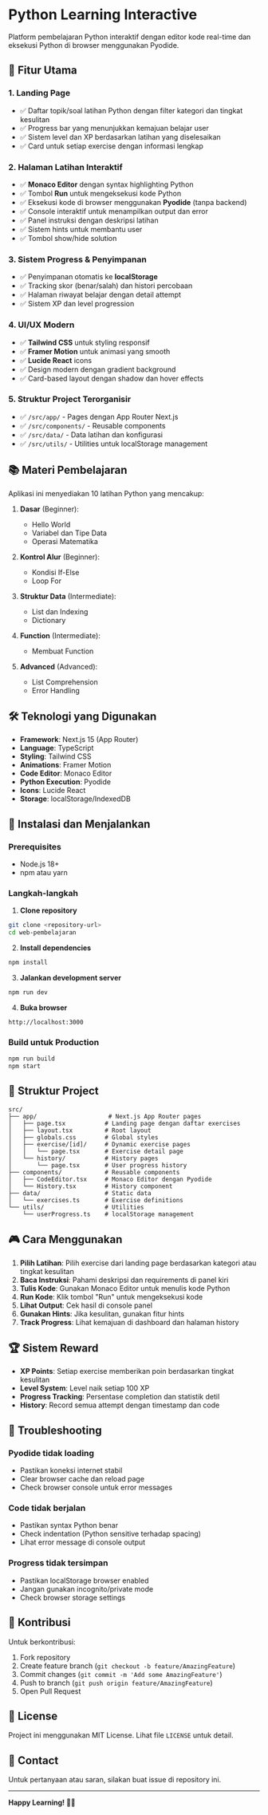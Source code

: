 # Python Learning Interactive

Platform pembelajaran Python interaktif dengan editor kode real-time dan eksekusi Python di browser menggunakan Pyodide.

## 🚀 Fitur Utama

### 1. **Landing Page**

- ✅ Daftar topik/soal latihan Python dengan filter kategori dan tingkat kesulitan
- ✅ Progress bar yang menunjukkan kemajuan belajar user
- ✅ Sistem level dan XP berdasarkan latihan yang diselesaikan
- ✅ Card untuk setiap exercise dengan informasi lengkap

### 2. **Halaman Latihan Interaktif**

- ✅ **Monaco Editor** dengan syntax highlighting Python
- ✅ Tombol **Run** untuk mengeksekusi kode Python
- ✅ Eksekusi kode di browser menggunakan **Pyodide** (tanpa backend)
- ✅ Console interaktif untuk menampilkan output dan error
- ✅ Panel instruksi dengan deskripsi latihan
- ✅ Sistem hints untuk membantu user
- ✅ Tombol show/hide solution

### 3. **Sistem Progress & Penyimpanan**

- ✅ Penyimpanan otomatis ke **localStorage**
- ✅ Tracking skor (benar/salah) dan histori percobaan
- ✅ Halaman riwayat belajar dengan detail attempt
- ✅ Sistem XP dan level progression

### 4. **UI/UX Modern**

- ✅ **Tailwind CSS** untuk styling responsif
- ✅ **Framer Motion** untuk animasi yang smooth
- ✅ **Lucide React** icons
- ✅ Design modern dengan gradient background
- ✅ Card-based layout dengan shadow dan hover effects

### 5. **Struktur Project Terorganisir**

- ✅ `/src/app/` - Pages dengan App Router Next.js
- ✅ `/src/components/` - Reusable components
- ✅ `/src/data/` - Data latihan dan konfigurasi
- ✅ `/src/utils/` - Utilities untuk localStorage management

## 📚 Materi Pembelajaran

Aplikasi ini menyediakan 10 latihan Python yang mencakup:

1. **Dasar** (Beginner):

   - Hello World
   - Variabel dan Tipe Data
   - Operasi Matematika

2. **Kontrol Alur** (Beginner):

   - Kondisi If-Else
   - Loop For

3. **Struktur Data** (Intermediate):

   - List dan Indexing
   - Dictionary

4. **Function** (Intermediate):

   - Membuat Function

5. **Advanced** (Advanced):
   - List Comprehension
   - Error Handling

## 🛠️ Teknologi yang Digunakan

- **Framework**: Next.js 15 (App Router)
- **Language**: TypeScript
- **Styling**: Tailwind CSS
- **Animations**: Framer Motion
- **Code Editor**: Monaco Editor
- **Python Execution**: Pyodide
- **Icons**: Lucide React
- **Storage**: localStorage/IndexedDB

## 🔧 Instalasi dan Menjalankan

### Prerequisites

- Node.js 18+
- npm atau yarn

### Langkah-langkah

1. **Clone repository**

```bash
git clone <repository-url>
cd web-pembelajaran
```

2. **Install dependencies**

```bash
npm install
```

3. **Jalankan development server**

```bash
npm run dev
```

4. **Buka browser**

```
http://localhost:3000
```

### Build untuk Production

```bash
npm run build
npm start
```

## 📁 Struktur Project

```
src/
├── app/                    # Next.js App Router pages
│   ├── page.tsx           # Landing page dengan daftar exercises
│   ├── layout.tsx         # Root layout
│   ├── globals.css        # Global styles
│   ├── exercise/[id]/     # Dynamic exercise pages
│   │   └── page.tsx       # Exercise detail page
│   └── history/           # History pages
│       └── page.tsx       # User progress history
├── components/            # Reusable components
│   ├── CodeEditor.tsx     # Monaco Editor dengan Pyodide
│   └── History.tsx        # History component
├── data/                  # Static data
│   └── exercises.ts       # Exercise definitions
└── utils/                 # Utilities
    └── userProgress.ts    # localStorage management
```

## 🎮 Cara Menggunakan

1. **Pilih Latihan**: Pilih exercise dari landing page berdasarkan kategori atau tingkat kesulitan
2. **Baca Instruksi**: Pahami deskripsi dan requirements di panel kiri
3. **Tulis Kode**: Gunakan Monaco Editor untuk menulis kode Python
4. **Run Kode**: Klik tombol "Run" untuk mengeksekusi kode
5. **Lihat Output**: Cek hasil di console panel
6. **Gunakan Hints**: Jika kesulitan, gunakan fitur hints
7. **Track Progress**: Lihat kemajuan di dashboard dan halaman history

## 🏆 Sistem Reward

- **XP Points**: Setiap exercise memberikan poin berdasarkan tingkat kesulitan
- **Level System**: Level naik setiap 100 XP
- **Progress Tracking**: Persentase completion dan statistik detil
- **History**: Record semua attempt dengan timestamp dan code

## 🐛 Troubleshooting

### Pyodide tidak loading

- Pastikan koneksi internet stabil
- Clear browser cache dan reload page
- Check browser console untuk error messages

### Code tidak berjalan

- Pastikan syntax Python benar
- Check indentation (Python sensitive terhadap spacing)
- Lihat error message di console output

### Progress tidak tersimpan

- Pastikan localStorage browser enabled
- Jangan gunakan incognito/private mode
- Check browser storage settings

## 🤝 Kontribusi

Untuk berkontribusi:

1. Fork repository
2. Create feature branch (`git checkout -b feature/AmazingFeature`)
3. Commit changes (`git commit -m 'Add some AmazingFeature'`)
4. Push to branch (`git push origin feature/AmazingFeature`)
5. Open Pull Request

## 📝 License

Project ini menggunakan MIT License. Lihat file `LICENSE` untuk detail.

## 📧 Contact

Untuk pertanyaan atau saran, silakan buat issue di repository ini.

---

**Happy Learning! 🐍✨**
